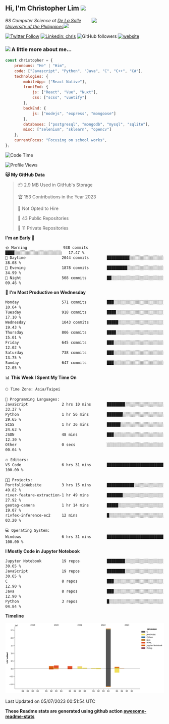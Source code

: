 <h2>Hi, I'm Christopher Lim <img src="https://media3.giphy.com/media/r3SVtaGUukD5V6UjzP/giphy.gif" width="50" /></h2>
<img align='right' src="https://media.giphy.com/media/M9gbBd9nbDrOTu1Mqx/giphy.gif" width="230">
<p><em>BS Computer Science at <a href="https://www.dlsu.edu.ph/">De La Salle University of the Philippines</a><img src="https://media.giphy.com/media/WUlplcMpOCEmTGBtBW/giphy.gif" width="30"> 
</em></p>

[![Twitter Follow](https://img.shields.io/twitter/follow/ClovesJL?label=Follow)](https://twitter.com/intent/follow?screen_name=ClovesJL)
[![Linkedin: chris](https://img.shields.io/badge/-chris-blue?style=flat-square&logo=Linkedin&logoColor=white&link=https://www.linkedin.com/in/christopher-lim-122831183/)](https://www.linkedin.com/in/christopher-lim-122831183/)
![GitHub followers](https://img.shields.io/github/followers/cc-visionary?label=Follow&style=social)
[![website](https://img.shields.io/badge/Website-46a2f1.svg?&style=flat-square&logo=Google-Chrome&logoColor=white&link=http://christopherlim.surge.sh/)](http://christopherlim.surge.sh/)

### <img src="https://media.giphy.com/media/VgCDAzcKvsR6OM0uWg/giphy.gif" width="50"> A little more about me...  

```javascript
const christopher = {
    pronouns: "He" | "Him",
    code: ["Javascript", "Python", "Java", "C", "C++", "C#"],
    technologies: {
        mobileApp: ["React Native"],
        frontEnd: {
            js: ["React", "Vue", "Nuxt"],
            css: ["scss", "vuetify"]
        },
        backEnd: {
            js: ["nodejs", "express", "mongoose"]
        },
        databases: ["postgresql", "mongodb", "mysql", "sqlite"],
        misc: ["selenium", "sklearn", "opencv"]
    },
    currentFocus: "Focusing on school works",
};
```

<!--START_SECTION:waka-->
![Code Time](http://img.shields.io/badge/Code%20Time-782%20hrs%2055%20mins-blue)

![Profile Views](http://img.shields.io/badge/Profile%20Views-0-blue)

**🐱 My GitHub Data** 

> 📦 2.9 MB Used in GitHub's Storage 
 > 
> 🏆 153 Contributions in the Year 2023
 > 
> 🚫 Not Opted to Hire
 > 
> 📜 43 Public Repositories 
 > 
> 🔑 11 Private Repositories 
 > 
**I'm an Early 🐤** 

```text
🌞 Morning                938 commits         ████░░░░░░░░░░░░░░░░░░░░░   17.47 % 
🌆 Daytime                2044 commits        ██████████░░░░░░░░░░░░░░░   38.08 % 
🌃 Evening                1878 commits        █████████░░░░░░░░░░░░░░░░   34.99 % 
🌙 Night                  508 commits         ██░░░░░░░░░░░░░░░░░░░░░░░   09.46 % 
```
📅 **I'm Most Productive on Wednesday** 

```text
Monday                   571 commits         ███░░░░░░░░░░░░░░░░░░░░░░   10.64 % 
Tuesday                  918 commits         ████░░░░░░░░░░░░░░░░░░░░░   17.10 % 
Wednesday                1043 commits        █████░░░░░░░░░░░░░░░░░░░░   19.43 % 
Thursday                 806 commits         ████░░░░░░░░░░░░░░░░░░░░░   15.01 % 
Friday                   645 commits         ███░░░░░░░░░░░░░░░░░░░░░░   12.02 % 
Saturday                 738 commits         ███░░░░░░░░░░░░░░░░░░░░░░   13.75 % 
Sunday                   647 commits         ███░░░░░░░░░░░░░░░░░░░░░░   12.05 % 
```


📊 **This Week I Spent My Time On** 

```text
🕑︎ Time Zone: Asia/Taipei

💬 Programming Languages: 
JavaScript               2 hrs 10 mins       ████████░░░░░░░░░░░░░░░░░   33.37 % 
Python                   1 hr 56 mins        ███████░░░░░░░░░░░░░░░░░░   29.65 % 
SCSS                     1 hr 36 mins        ██████░░░░░░░░░░░░░░░░░░░   24.63 % 
JSON                     48 mins             ███░░░░░░░░░░░░░░░░░░░░░░   12.30 % 
Other                    0 secs              ░░░░░░░░░░░░░░░░░░░░░░░░░   00.04 % 

🔥 Editors: 
VS Code                  6 hrs 31 mins       █████████████████████████   100.00 % 

🐱‍💻 Projects: 
PortfolioWebsite         3 hrs 15 mins       ████████████░░░░░░░░░░░░░   49.82 % 
river-feature-extraction-1 hr 49 mins        ███████░░░░░░░░░░░░░░░░░░   27.92 % 
geotag-camera            1 hr 14 mins        █████░░░░░░░░░░░░░░░░░░░░   19.07 % 
rivfex-inference-ec2     12 mins             █░░░░░░░░░░░░░░░░░░░░░░░░   03.20 % 

💻 Operating System: 
Windows                  6 hrs 31 mins       █████████████████████████   100.00 % 
```

**I Mostly Code in Jupyter Notebook** 

```text
Jupyter Notebook         19 repos            ████████░░░░░░░░░░░░░░░░░   30.65 % 
JavaScript               19 repos            ████████░░░░░░░░░░░░░░░░░   30.65 % 
C                        8 repos             ███░░░░░░░░░░░░░░░░░░░░░░   12.90 % 
Java                     8 repos             ███░░░░░░░░░░░░░░░░░░░░░░   12.90 % 
Python                   3 repos             █░░░░░░░░░░░░░░░░░░░░░░░░   04.84 % 
```



**Timeline**

![Lines of Code chart](https://raw.githubusercontent.com/cc-visionary/cc-visionary/master/assets/bar_graph.png)


 Last Updated on 05/07/2023 00:51:54 UTC
<!--END_SECTION:waka-->

**These Readme stats are generated using github action [awesome-readme-stats](https://github.com/anmol098/waka-readme-stats)**
